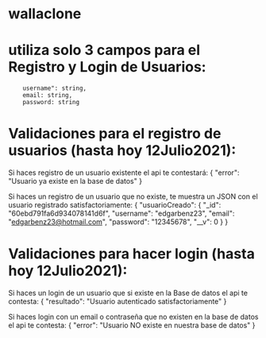 # wallaclone

# utiliza solo 3 campos para el Registro y Login de Usuarios: 
        username": string,
        email: string,
        password: string


# Validaciones para el registro de usuarios (hasta hoy 12Julio2021): 
Si haces registro de un usuario existente el api te contestará:
{
    "error": "Usuario ya existe en la base de datos"
}

Si haces un registro de un usuario que no existe, te muestra un JSON con el usuario registrado satisfactoriamente:
{
    "usuarioCreado": {
        "_id": "60ebd791fa6d934078141d6f",
        "username": "edgarbenz23",
        "email": "edgarbenz23@hotmail.com",
        "password": "12345678",
        "__v": 0
    }
}

# Validaciones para hacer login (hasta hoy 12Julio2021): 
Si haces un login de un usuario que si existe en la Base de datos el api te contesta:
{
    "resultado": "Usuario autenticado satisfactoriamente"
}

Si haces login con un email o contraseña que no existen en la base de datos el api te contesta:
{
    "error": "Usuario NO existe en nuestra base de datos"
}
